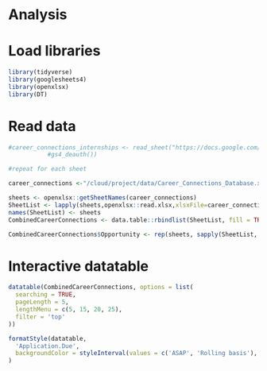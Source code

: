 Analysis
================

# Load libraries

``` r
library(tidyverse)
library(googlesheets4)
library(openxlsx)
library(DT)
```

# Read data

``` r
#career_connections_internships <- read_sheet("https://docs.google.com/spreadsheets/d/1_iSvNe37MX_rvaBNmIgu37PffRk5jXE4qdLSiyZ-Q7w/edit#gid=0", sheet = 1,
           #gs4_deauth())

#repeat for each sheet
```

``` r
career_connections <-"/cloud/project/data/Career_Connections_Database.xlsx"

sheets <- openxlsx::getSheetNames(career_connections)
SheetList <- lapply(sheets,openxlsx::read.xlsx,xlsxFile=career_connections)
names(SheetList) <- sheets
CombinedCareerConnections <- data.table::rbindlist(SheetList, fill = TRUE)

CombinedCareerConnections$Opportunity <- rep(sheets, sapply(SheetList, nrow))
```

# Interactive datatable

``` r
datatable(CombinedCareerConnections, options = list(
  searching = TRUE, 
  pageLength = 5,
  lengthMenu = c(5, 15, 20, 25),
  filter = 'top'
))
```

<div class="datatables html-widget html-fill-item" id="htmlwidget-3f961ab144461fc2ab08" style="width:100%;height:auto;"></div>
<script type="application/json" data-for="htmlwidget-3f961ab144461fc2ab08">{"x":{"filter":"none","vertical":false,"data":[["1","2","3","4","5","6","7","8","9","10","11","12","13","14","15","16","17","18","19","20","21","22","23","24","25","26","27","28","29","30","31","32","33","34","35","36","37","38","39","40","41","42","43","44","45","46","47","48","49","50","51","52","53","54","55","56","57","58","59","60","61","62","63","64","65","66","67","68","69","70","71","72","73","74","75","76","77","78","79","80","81","82","83","84","85","86","87","88","89"],["Atlantic Brewing Company &amp; Bar Habor Cellars","Living Soil Network","College of the Atlantic","Sedgwick Wood Fired Anagama Kiln","UC Irvine","Acadian Boat Tours","University of Maryland Extension","The Oceanarium and Education Center","The Jonathan Fisher House","Harpswell Anchor","ReMaine","ReMaine","ReMaine","Maine Conservation Voters","The Borgen Project","The Land and Garden Preserve","The Land and Garden Preserve","The Land and Garden Preserve","The Land and Garden Preserve","Beech Hill Farm","Friends of the Cobbossee Watershed","Friends of the Cobbossee Watershed","Friends of the Cobbossee Watershed","Friends of the Cobbossee Watershed","Wildland Trekking","Northwaters &amp; Langskib","Bar Harbor Farm","Sea Glass Gardens","Abbe Museum","Udder Heaven","Osprey Echo","Osprey Echo","Forgotten Lore","Wolfe's Neck Center","Wolfe's Neck Center","Wolfe's Neck Center","Wolfe's Neck Center","Wolfe's Neck Center","Camp Modin","Camp Arowhon","Camp Fernwood","College of the Atlantic","Southern Maine Community College","Maine Conservation Voters","Hancock County Soil &amp; Water Conservation District","OpenTable MDI","Maine DEP ","University of Maine","First Light","Hawthorne Valley Farmscape Ecology Program","Friends of Acadia","Friends of Acadia","Friends of Acadia","Smithsonian","U.S. Forest Service","University of New Hampshire","UMaine Augusta","Hawthorne Valley Farmscape Ecology Program","The Schoodic Insitute","Friends of Acadia","Friends of Acadia","Northern Arizona University","Cornell University","Eagle Rock School and Professional Development Center","Maine Department of Agriculture, Conservation, and Forestry","Maine Department of Agriculture, Conservation, and Forestry","Roux Institute - Northeastern University","Open Topography","Department of Homeland Security","Quahog Bay Conservancy","Montana State University","Maine Coast Heritage Trust","Serendipity","Mapping Ocean Stories ","Thoreau Foundation","Maine Sea Grant &amp; NOAA","Maine Youth Action","College of the Atlantic","Loon Preservation Committee","Clemson University’s Youth Learning Institute","Healthy Acadia","NIIMBL","BioME","UMaine","Coastal Mountains Land Trust","Coastal Mountains Land Trust","Maine Coast Heritage Trust","Green Lake National Fish Hatchery","Land and Garden Preserve"],["Intern","Intern","Community Energy Center Intern","Spring term Intern","Biostats and Data Science Summer Program (six weeks)","Frenchman Bay Ecosystem Monitoring Project Intern","Agricultural Workforce Development Intern","General Intern","Museum Intern","News Intern","City of Sanford Code Enforcement Intern: Sanford, ME","Ocean Renewable Power Company Engineering Intern: Portland, ME","ClimateWorks Maine: Portland, ME","Communications and Digital Intern","Remote Internships on Poverty Reduction","Gardener @ Asticou Azalea Garden","Gardener @ Thuya Garden","Gardener @ McAlpin Farm","Gardener @ Abby Aldrich Rockefeller Garden","Cook","Youth Conservation Corps","Courtesy Boat Inspector","Plant Control Crew","Plant Survey Crew","Hiking Guide","Maintenance/ Facilities Manager","Assistant Farm Manager","Gardener","Visitor Services Associate","Ice Cream Scooper","Sea Kayak Guide","Waterfront Support Staff","Lodging and Sustainability Assistant","Farm Camp Counselor","Barn and Garden Lead Counselor","Farm Camp Medic","Farm Camp Lead Counselor","Farmward Bound/C.H.E.F. Counselor","Outdoor Adventure Instructor / Camp Counselor","Camp Counselor","Various Camp Positions","GIS Tech Leader","TRIO Student Success Services Coach","Climate &amp; Clean Energy Director","Part-time Office Administrator","Open Garden MDI Coordinator/Gardener","Aquatic Toxicologist (Biologist)","Aquaculture Experiential Opportunities for Undergraduate Students (AquEOUS) Fellowship","Development Lead","Agroecologist/Field Naturalist","Lead Summit Steward","Summit Steward","Wild Gardens of Acadia Intern","Women's History Museum Intern","Various Intern Positions","Summer Sustainability Fellowship","Student Services Coordinator at the Ellsworth Center","Entomology Internship","Forest Monitoring Technician","Recreation Tech - Long Season","Recreation Tech - Short Season","Master's Program in Sustainable Communities","Transforming Food Systems Fellowship with the Master's of Public Health Program","Instructional Fellowship program","Inavsive Plant Biology Intern\r\n","Field Ecology Intern","Research Intern","Data Science Intern","Office of Public Affairs Intern","Seasonal Marine Related Intern","Research Experiences for Undergraduates (REU) program","Richard G. Rockefeller Conservation Internship Program","Nonprofit Resale Store Internship","GIS / Data Analysis and Visualization Intern","Community- engaged Data Science Summer Fellowship","Diadromous Ecosystem Research Program","Advocacy Director","Energy Project Manager","Summer Field Biologist","4-H Summer Camp Counselor","Food Programs Manager","Biomanufacturing Summer eXperience Program","Summer Internship Award","Innovate for Maine Fellows Program","Pendelton (Belfast) Stewardship Intern","Camden Area Stewarship Intern","Mount Desert Island Assistant Steward","Short-term Fish Marker","Assistant Carpenter"],["Internship","Internship","Internship","Internship","Program/Internship","Internship","Internship","Internship","Internship","Internship","Internship","Internship","Internship","Internship","Part-time internship","Full-time seasonal","Full-time seasonal","Full-time seasonal","Full-time seasonal","Full-time seasonal","Full-time seasonal","Full-time seasonal","Full-time seasonal","Full-time seasonal","Part-time seasonal","Full-time seasonal","Full-time seasonal","Full-time or part-time","Part-time seasonal","Full-time seasonal","Full-time seasonal","Full-time seasonal","Part-time seasonal","Full-time seasonal","Full-time seasonal","Full-time seasonal","Full-time seasonal","Full-time seasonal","Full-time seasonal","Full-time seasonal","Full-time seasonal","Part-time","Full-time","Full-time","Part-time","Part-time","Full-time (post-grad)","Internship","Full-time","Full-time","Full-time seasonal","Full-time seasonal","Internship","Internship","Internship","Fellowship","Full-time","Internship","Full-time seasonal","Full-time seasonal","Full-time seasonal","Grad","Grad","Grad","Internship","Internship","Summer Internship","Internship","Internship","Internship","Summer program","Internship","Internship","Internship","Fellowship","Internship","Part-time","Full-time","Full-time seasonal","Full-time seasonal","Full-time","summer program","scholarship","Fellowship","Internship","Internship","Full-time seasonal",null,"Full-time"],["$15/hr plus tips for service position                  \r\n$20/hr for non-service position\r\n","$150 weekly","$16/hour + $1,459.26 stipend","Unpaid","$1000 stipend &amp; $500 towards travel &amp; room and board","Based on Trips","15.53","$15/hour","Unpaid","$14.15/hour","$18/hour","$18/hour","$18/hour","$16/hour","Unpaid","$18-20/hour","$18-20/hour","Based on Experience","$18-20/hour","$17/hour","$16/hour","$15.50/hour","$16/hour","$16/hour","Based on Experience","Based on Experience","$16-18/hour","Contact for info","$19/hour","Up to $27/hour","Contact for info","Contact for info","$20/hour","$16-17.50/hour","$17-18.50/hour","$18-21/hour","$17-18.50/hour","$1,633 -1,850/hour","$2,000 - 3,000/mo","Based on Experience","Based on Experience","$20 - 30/hour","$42,009.56 - $53,216.45","$70,000-$75,000/year","$18-25/hour","$18-20/hr","$50,451 - 68,099/year","$6,000 + room and board","$65,000/year","$38 - 48,000/year","$18.85/hour","$17.85/hour","$17.85/hour","$400/week stipend","Based on Experience","$6,000 stipend","Base $50,000/year","$1,500 - 2,000/mo","$18.51-$20.64/hour","$17.85/hour","$17.85/hour","https://nau.edu/sustainable-communities/financial-aid/","https://publichealth.cornell.edu/curriculum/concentrations/food-systems-and-health/tfsfellowship/","https://sites.google.com/eaglerockschool.org/eagle-rock-school-fellowship/how-to-apply?authuser=0","$17.00/hour","$17.00/hour","$5,000 stipend","$800/week stipend","Unpaid","Competitive hourly + housing ","$7,000 stipend + travel, room &amp; board","$14/hour + housing","$17.00/hour","$5,000 stipend","$5,500 for the summer (15.25/hour)","Contact for info","$17.00/hour","$50,000-$60,000/year","$400/week","$475-$525/week","$44,000-$47,000","https://niimbl.piestar-rfx.com/opportunities/all/rfp/142","https://biomaine.org/biome-summer-internship-award/","$18.15/hour","$16/hour","$16/hour","$18/hour","https://tmpc.bamboohr.com/careers/103","Unknown"],["https://docs.google.com/document/d/1F_wjTmpnXG4WNmObvt2Bhscxj4bZgnUP/edit?usp=sharing&amp;ouid=111866221350193221340&amp;rtpof=true&amp;sd=true","https://docs.google.com/document/d/1c92n8nEbURaVJcOX4TvXqo-AtyrzfQcL/edit?usp=drive_link&amp;ouid=111866221350193221340&amp;rtpof=true&amp;sd=true","https://docs.google.com/forms/d/e/1FAIpQLSeqcM5DvaQy1BsZ4fNUATpKBKYqXmZm2-8R6wHGdtfc-n_vYg/viewform?usp=sf_link",null,"https://www.stat.uci.edu/isi-buds/apply.html","https://drive.google.com/file/d/1JPsbV3ES4ky0VHciggzX0TZsCTTB1993/view?usp=sharing","https://extension.umd.edu/resource/creating-leadership-and-professional-development-through-extension-internships/","Contact ben@theoceanarium.org if interested ","JFH Internship Description.docx","2024 Harpswell intern advertising.docx","Sanford Code Enforcement Intern JD.pdf","Programming Intern Job Description 2024.pdf","ClimateWorkMaine_JobDescription2024.pdf","https://maineconservationvoters.bamboohr.com/careers/32?emci=540f6cd1-ddcc-ee11-85f9-002248223794&amp;emdi=8664d596-eccc-ee11-85f9-002248223794&amp;ceid=794718","https://borgenproject.org/telecommute-internships/","https://www.gardenpreserve.org/_files/ugd/e93403_d73e653fd9924bcbb336ff3d44f5c079.pdf","https://www.gardenpreserve.org/_files/ugd/e93403_ac4d8f52f8e143e1ae759127b977cf0e.pdf","https://www.gardenpreserve.org/_files/ugd/e93403_c23dccf156414a9688f1217d1fbd0f46.pdf","https://www.gardenpreserve.org/_files/ugd/e93403_2464859b3b3d4aa8b903f43305a03527.pdf","Email resume &amp; two references to Beech Hill Farm","YCC Job Description_2024.pdf","CBI Job Description_2024.pdf","Plant Control Crew Job Description_2024.pdf","Plant Survey Crew Job Description_2024.pdf","https://wildlandtrekking.com/employment-opportunities/wildland-trekking-guide-jobs/","https://northwaters.com/employment-opportunities/","https://www.barharborfarm.net/job-opportunity",null,"Abbe Seasonal Visitor Services Position.pdf","https://udderheaven.com/join-our-choir","https://ospreysecho.com/","https://ospreysecho.com/","https://drive.google.com/file/d/1TsSdot8nn6iNU1wk3AfVZD2Xpmc4GW1w/view?usp=sharing","https://www.wolfesneck.org/wp-content/uploads/2023/12/2024-Farm-Camp-Counselor-Seasonal.pdf","https://www.wolfesneck.org/wp-content/uploads/2023/12/2024-Barn-and-Garden-Lead-Counselor-Seasonal.pdf","https://www.wolfesneck.org/wp-content/uploads/2023/12/2024-Farm-Camp-Medic-Seasonal.pdf","https://www.wolfesneck.org/wp-content/uploads/2023/12/2024-Farm-Camp-Lead-Counselor-Seasonal.pdf","https://www.wolfesneck.org/wp-content/uploads/2024/01/2024-Farmward-Bound-and-CHEF-Counselor.pdf","https://www.modin.com/our-staff/","https://camparowhon.com/looking-for-work-2023/","https://www.campfernwood.com/staff/how-to-apply/","https://www.coa.edu/human-resources/job-openings/","https://drive.google.com/file/d/1lR22zE1l0G9a2vXaxjCJQulo8l9QtcBi/view?usp=sharing","https://maineconservationvoters.bamboohr.com/careers/31?emci=3db48670-4bc0-ee11-b660-002248223197&amp;emdi=b6752b84-72c0-ee11-b660-002248223197&amp;ceid=792112","https://www.hancockcountyswcd.org/news/now-hiring","Job Description Open Garden MDI.docx","https://mainebhr.hire.trakstar.com/jobs/fk0vsll/","https://umaine.edu/aquaculture/education/4701-2/","first-light-development-lead","https://hvfarmscape.org/Job_Announcement","https://friendsofacadia.org/about-us/employment-opportunities/job-opening-lead-summit-steward-friends-of-acadia/","https://friendsofacadia.org/about-us/employment-opportunities/job-opening-summit-steward-friends-of-acadia/","https://friendsofacadia.org/about-us/employment-opportunities/job-opening-wild-gardens-of-acadia-intern/","https://womenshistory.si.edu/blog/apply-paid-2024-because-her-story-internship-program","https://www.fs.usda.gov/working-with-us/careers/recruitment-events/summer-internship-positions","https://www.unh.edu/sustainability/sustainability-fellowships","https://uma.hiretouch.com/job-details?jobID=83740&amp;job=student-services-coordinator&amp;collection=true","https://hvfarmscape.org/sites/default/files/fep_2024_entomology_application.pdf","https://schoodicinstitute.org/wp-content/uploads/2024/01/2024-Schoodic-Institute-Forest-Monitoring-Technician.pdf","https://friendsofacadia.bamboohr.com/careers/25","https://friendsofacadia.bamboohr.com/careers/26?source=aWQ9Mjc%3D","45337","45337","45337","https://www.maine.gov/dacf/mnap/about/jobs.htm","https://www.maine.gov/dacf/mnap/about/jobs.htm","https://roux.northeastern.edu/research-opportunities/summer-internships/","https://www.earthscope.org/education/student-internships/earthscope-student-career-internship-program/","https://www.dhs.gov/homeland-security-careers/public-affairs","https://docs.google.com/document/d/1DCuJntxklOiiZjLzC506TrBYTh2KJxpnetKiD1bsdbA/edit","http://www.montana.edu/mbi/reu/?fbclid=IwAR3GM3ENAEre4EHG8r_3tTQcT5pr3OEGJqLh-_84SuXAoQoHOXZy6oed000","https://www.mcht.org/get-involved-now/internship-program/prospective-interns/","https://drive.google.com/file/d/1nGG0LXGHh-D2T4Y4tprDEAfQzBD6t14I/view?usp=sharing","COA Mapping Ocean Stories Internship 2024.pdf","CEDS Data Science Ads","https://seagrant.umaine.edu/funding-opportunities/maine-sea-grant-noaa-fisheries-undergraduate-internships-in-sea-run-fish-research/","https://www.maineyouthaction.org/","https://www.coa.edu/human-resources/job-openings/","https://drive.google.com/file/d/1QJdy_Zz98Kh_ZmOc3p5xGhLtDdIn-WEg/view?usp=sharing","Clemson 4-H Summer Camp Counselor 2024.pdf","HC Food Programs Manager_Job Summary.pdf","45352","45354","http://www.umaine.edu/innovateformaine","https://www.coastalmountains.org/wp-content/uploads/2024/02/2024-Pendleton-Intership-Description.pdf","https://www.coastalmountains.org/wp-content/uploads/2024/02/2024-Camden-Area-Internship-Description.pdf","https://www.mcht.org/job/mount-desert-island-assistant-steward-seasonal-full-time-2/","ASAP","https://drive.google.com/file/d/1KO0ip1wL-QpdpVdWQPL6CcyTwWh6FadA/view?usp=sharing"],["ASAP","ASAP","ASAP","ASAP","45366","45366","45380","Rolling basis","Rolling basis","Rolling basis","Unknown","Unknown","Unknown","Unknown","Rolling basis","Interviews begin in March","Interviews are held in April/May","Interviews are held in April/May","Interviews are held in April","Rolling Basis","Rolling Basis","Rolling Basis","Rolling Basis","Rolling Basis","Rolling basis","Contact for info","Contact for info (prior to March likely)","Contact for info","Contact for info","Rolling basis","Contact for info","Contact for info","Contact for info","Rolling basis","Rolling basis","Rolling basis","Rolling basis","Rolling basis","Contact for info","Contact for info","Contact for info","45366","45383","Contact for info","Accepting Resumes until filled ","Unknown","45320","45322","45323","45327","45327","45327","45327","45329","45329","45332","45333","45334","45334","45334","45334",null,"Application for Master's Program: https://publichealth.cornell.edu/prospectivestudents/admissions/ ",null,"45337","45337","45337","45337","Feb 15 (for preference)","45337","45338","45338","45341","45345","45346","45350","End of Feb","45351","Mid-Feb/Rolling Basis","45352","45352","$1000 stipend",null,"45361","45359","45359","45359",null,"FILLED"],["Amy Maffucci, amy@atlanticbrewing.com","Spero Latches, spero@livingsoilnetwork.com","dgibson@coa.edu","ellensedgwickpottery@gmail.com",null,null,null,null,null,null,null,null,null,null,null,null,null,null,null,null,null,null,null,null,null,"jen@northwaters.com","207-412-8273","whitney.granholm@coa.edu",null,null,"(207) 367-2796, kayak@ospreysecho.com","(207) 367-2796, kayak@ospreysecho.com",null,null,null,null,null,null,"jobs@modin.com","gabby@camparownhon.com","Ellyn@campfernwood.com","Laurie Baker",null,"rani@maineconservation.org",null,"opentablemdi@gmail.com",null,"ari@maine.edu","hiring@firstlightmaine.org",null,null,null,null,null,null,null,null,null,null,null,null,null,null,null,null,null,null,null,null,null,null,null,null,null,null,null,null,null,null,null,"katie@healthyacadia.org",null,null,"emma.wilson@maine.edu ",null,null,null,null,"Contact Bret Welch for timing and salary questions and to submit application: bwelch@gardenpreserve.org."],["Yes","Yes",null,null,"No",null,null,null,null,null,null,null,null,null,null,null,null,null,null,null,null,null,null,null,null,null,null,null,null,null,null,null,null,null,null,null,null,null,null,null,null,null,null,null,null,null,null,null,null,null,null,null,null,null,null,null,null,null,null,null,null,null,null,null,null,null,null,null,null,null,null,null,null,null,null,null,null,null,null,null,null,null,null,null,null,null,null,"No",null],[null,null,null,null,null,null,null,null,"JFH internship application.pdf",null,"Start date after memorial day","Start date after memorial day","Start date may/june",null,null,null,null,null,null,null,null,null,null,null,null,null,"https://drive.google.com/file/d/1MUYyYIyODFu6Jvoiks-ZV6xf5KndYAGs/view?usp=sharing",null,null,null,null,null,null,null,null,null,null,null,"https://drive.google.com/file/d/1iaK3Nvwlr5XxN6UNxm6QD426uZoi-i4g/view?usp=sharing",null,"https://drive.google.com/file/d/1JvNlzgM55JVPzH1LgOpvC2looKXScCSQ/view?usp=sharing"," COA - Year 2 - GIS Tech Leader Job Description.docx",null,null,"CLOSED",null,null,null,null,null,null,null,"https://drive.google.com/file/d/1PSlJv7FGoovMV9TUdh3WqUwx-hT1tLcv/view?usp=sharing",null,"No","Yes",null,null,"No",null,null,null,null,null,null,null,"https://drive.google.com/file/d/1iDkq38ia1zcS1IcSD8qv7UaA2B0sNzqE/view?usp=sharing",null,"https://drive.google.com/file/d/1wH9eLlNwM6U9tQgObQcU7I28zGdnUlPA/view?usp=sharing",null,null,null,null,null,null,"yes","https://docs.google.com/document/d/1TFFnqKsps628Un85i9pIz173ZaKra40Pj9Z0FAxAuxM/edit",null,null,"Clemson 4-H Summer Camp Counselor 2024.pdf",null,null,null,"Innovate for Maine Fellowship.pdf",null,null,null,null,null],["Internships","Internships","Internships","Internships","Internships","Internships","Internships","Internships","Internships","Internships","Internships","Internships","Internships","Internships","Internships","Seaonal Jobs","Seaonal Jobs","Seaonal Jobs","Seaonal Jobs","Seaonal Jobs","Seaonal Jobs","Seaonal Jobs","Seaonal Jobs","Seaonal Jobs","Seaonal Jobs","Seaonal Jobs","Seaonal Jobs","Seaonal Jobs","Seaonal Jobs","Seaonal Jobs","Seaonal Jobs","Seaonal Jobs","Seaonal Jobs","Seaonal Jobs","Seaonal Jobs","Seaonal Jobs","Seaonal Jobs","Seaonal Jobs","Seaonal Jobs","Seaonal Jobs","Seaonal Jobs","Year-round Jobs","Year-round Jobs","Year-round Jobs","Year-round Jobs","Year-round Jobs","Closed Positions","Closed Positions","Closed Positions","Closed Positions","Closed Positions","Closed Positions","Closed Positions","Closed Positions","Closed Positions","Closed Positions","Closed Positions","Closed Positions","Closed Positions","Closed Positions","Closed Positions","Closed Positions","Closed Positions","Closed Positions","Closed Positions","Closed Positions","Closed Positions","Closed Positions","Closed Positions","Closed Positions","Closed Positions","Closed Positions","Closed Positions","Closed Positions","Closed Positions","Closed Positions","Closed Positions","Closed Positions","Closed Positions","Closed Positions","Closed Positions","Closed Positions","Closed Positions","Closed Positions","Closed Positions","Closed Positions","Closed Positions","Closed Positions","Closed Positions"]],"container":"<table class=\"display\">\n  <thead>\n    <tr>\n      <th> <\/th>\n      <th>Organization<\/th>\n      <th>Position(s)<\/th>\n      <th>Type<\/th>\n      <th>Pay<\/th>\n      <th>Link<\/th>\n      <th>Application.Due<\/th>\n      <th>Contact.info.(if.applicable)<\/th>\n      <th>Open.to.Intl..Students<\/th>\n      <th>Notes<\/th>\n      <th>Opportunity<\/th>\n    <\/tr>\n  <\/thead>\n<\/table>","options":{"searching":true,"pageLength":5,"lengthMenu":[5,15,20,25],"filter":"top","columnDefs":[{"orderable":false,"targets":0},{"name":" ","targets":0},{"name":"Organization","targets":1},{"name":"Position(s)","targets":2},{"name":"Type","targets":3},{"name":"Pay","targets":4},{"name":"Link","targets":5},{"name":"Application.Due","targets":6},{"name":"Contact.info.(if.applicable)","targets":7},{"name":"Open.to.Intl..Students","targets":8},{"name":"Notes","targets":9},{"name":"Opportunity","targets":10}],"order":[],"autoWidth":false,"orderClasses":false}},"evals":[],"jsHooks":[]}</script>

``` r
formatStyle(datatable, 
  'Application.Due', 
  backgroundColor = styleInterval(values = c('ASAP', 'Rolling basis'), colors = c('red', 'orange'))
)
```
